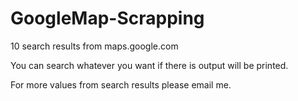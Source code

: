 # GoogleMap-Scrapping

10 search results from maps.google.com

You can search whatever you want if there is output will be printed.

For more values from search results please email me.

